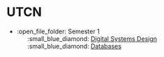 # UTCN
<ul>
  
  <li> :open_file_folder: Semester 1
    <ul style="list-style-type:none">
      <li> :small_blue_diamond:
        <a href="https://github.com/ruxipop/UTCN/tree/main/Digital%20Systems%20Design"> Digital Systems Design </a>
      </li>
       <li> :small_blue_diamond:
        <a href="https://github.com/ruxipop/UTCN/tree/main/Databases"> Databases </a>
      </li>
    </ul>
  </li>
  
</ul>  
  
